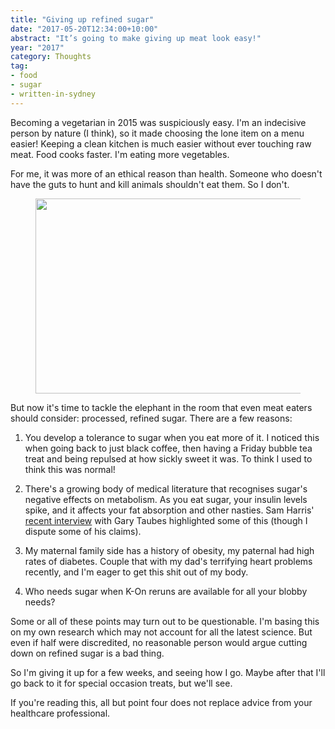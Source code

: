```yaml
---
title: "Giving up refined sugar"
date: "2017-05-20T12:34:00+10:00"
abstract: "It’s going to make giving up meat look easy!"
year: "2017"
category: Thoughts
tag:
- food
- sugar
- written-in-sydney
---
```

Becoming a vegetarian in 2015 was suspiciously easy. I'm an indecisive person by nature (I think), so it made choosing the lone item on a menu easier! Keeping a clean kitchen is much easier without ever touching raw meat. Food cooks faster. I'm eating more vegetables.

For me, it was more of an ethical reason than health. Someone who doesn't have the guts to hunt and kill animals shouldn't eat them. So I don't.

<figure><img src="https://rubenerd.com/files/2017/konkeeki@1x.jpg" alt="" style="width:500px; height:312px" srcset="https://rubenerd.com/files/2017/konkeeki@1x.jpg 1x, https://rubenerd.com/files/2017/konkeeki@2x.jpg 2x" />
</figure>

But now it's time to tackle the elephant in the room that even meat eaters should consider: processed, refined sugar. There are a few reasons:

1. You develop a tolerance to sugar when you eat more of it. I noticed this when going back to just black coffee, then having a Friday bubble tea treat and being repulsed at how sickly sweet it was. To think I used to think this was normal!

2. There's a growing body of medical literature that recognises sugar's negative effects on metabolism. As you eat sugar, your insulin levels spike, and it affects your fat absorption and other nasties. Sam Harris' [recent interview] with Gary Taubes highlighted some of this (though I dispute some of his claims).

3. My maternal family side has a history of obesity, my paternal had high rates of diabetes. Couple that with my dad's terrifying heart problems recently, and I'm eager to get this shit out of my body.

4. Who needs sugar when K-On reruns are available for all your blobby needs?

Some or all of these points may turn out to be questionable. I'm basing this on my own research which may not account for all the latest science. But even if half were discredited, no reasonable person would argue cutting down on refined sugar is a bad thing.

So I'm giving it up for a few weeks, and seeing how I go. Maybe after that I'll go back to it for special occasion treats, but we'll see.

If you're reading this, all but point four does not replace advice from your healthcare professional.

[recent interview]: https://www.samharris.org/podcast/item/what-should-we-eat


